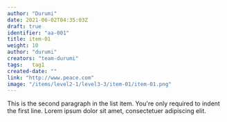 ```yaml
---
author: "Durumi"
date: 2021-06-02T04:35:03Z
draft: true
identifier: "aa-001"
title: item-01
weight: 10
author: "durumi"
creators: "team-durumi"
tags:	tag1
created-date: ""
link: "http://www.peace.com"
image: "/items/level2-1/level3-3/item-01/item-01.png"
---
```


This is the second paragraph in the list item. You're
only required to indent the first line. Lorem ipsum dolor
sit amet, consectetuer adipiscing elit.